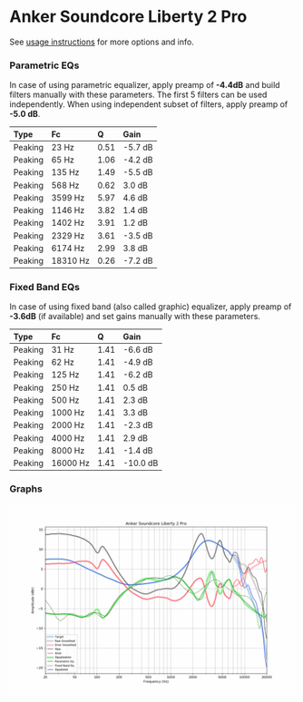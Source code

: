 # Anker Soundcore Liberty 2 Pro
See [usage instructions](https://github.com/jaakkopasanen/AutoEq#usage) for more options and info.

### Parametric EQs
In case of using parametric equalizer, apply preamp of **-4.4dB** and build filters manually
with these parameters. The first 5 filters can be used independently.
When using independent subset of filters, apply preamp of **-5.0 dB**.

| Type    | Fc       |    Q | Gain    |
|:--------|:---------|:-----|:--------|
| Peaking | 23 Hz    | 0.51 | -5.7 dB |
| Peaking | 65 Hz    | 1.06 | -4.2 dB |
| Peaking | 135 Hz   | 1.49 | -5.5 dB |
| Peaking | 568 Hz   | 0.62 | 3.0 dB  |
| Peaking | 3599 Hz  | 5.97 | 4.6 dB  |
| Peaking | 1146 Hz  | 3.82 | 1.4 dB  |
| Peaking | 1402 Hz  | 3.91 | 1.2 dB  |
| Peaking | 2329 Hz  | 3.61 | -3.5 dB |
| Peaking | 6174 Hz  | 2.99 | 3.8 dB  |
| Peaking | 18310 Hz | 0.26 | -7.2 dB |

### Fixed Band EQs
In case of using fixed band (also called graphic) equalizer, apply preamp of **-3.6dB**
(if available) and set gains manually with these parameters.

| Type    | Fc       |    Q | Gain     |
|:--------|:---------|:-----|:---------|
| Peaking | 31 Hz    | 1.41 | -6.6 dB  |
| Peaking | 62 Hz    | 1.41 | -4.9 dB  |
| Peaking | 125 Hz   | 1.41 | -6.2 dB  |
| Peaking | 250 Hz   | 1.41 | 0.5 dB   |
| Peaking | 500 Hz   | 1.41 | 2.3 dB   |
| Peaking | 1000 Hz  | 1.41 | 3.3 dB   |
| Peaking | 2000 Hz  | 1.41 | -2.3 dB  |
| Peaking | 4000 Hz  | 1.41 | 2.9 dB   |
| Peaking | 8000 Hz  | 1.41 | -1.4 dB  |
| Peaking | 16000 Hz | 1.41 | -10.0 dB |

### Graphs
![](./Anker%20Soundcore%20Liberty%202%20Pro.png)